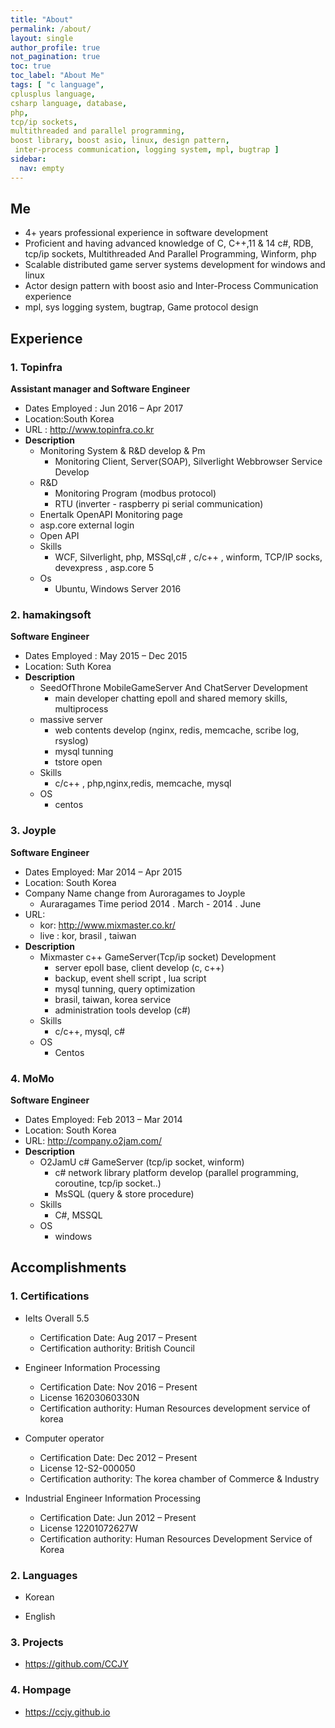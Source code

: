 ```yaml
---
title: "About"
permalink: /about/
layout: single
author_profile: true
not_pagination: true
toc: true
toc_label: "About Me"
tags: [ "c language",
cplusplus language,
csharp language, database,
php,
tcp/ip sockets,
multithreaded and parallel programming,
boost library, boost asio, linux, design pattern,
 inter-process communication, logging system, mpl, bugtrap ]
sidebar: 
  nav: empty
---
```



## Me
 
- 4+ years professional experience in software development
- Proficient and having advanced knowledge of C, C++,11 & 14 c#, RDB, tcp/ip sockets, Multithreaded And Parallel Programming, Winform, php
- Scalable distributed game server systems development for windows and linux
- Actor design pattern with boost asio and Inter-Process Communication experience 
- mpl, sys logging system, bugtrap, Game protocol design 

## Experience 

### 1. **Topinfra**

  **Assistant manager and Software Engineer**
  - Dates Employed : Jun 2016 – Apr 2017  
  - Location:South Korea
  - URL : http://www.topinfra.co.kr
  - **Description**
    - Monitoring System & R&D develop & Pm
      - Monitoring Client, Server(SOAP), Silverlight Webbrowser Service Develop
    - R&D 
      - Monitoring Program (modbus protocol) 
      - RTU (inverter - raspberry pi serial communication)
    - Enertalk OpenAPI Monitoring page
    - asp.core external login 
    - Open API
    - Skills
      - WCF, Silverlight, php, MSSql,c# , c/c++ , winform, TCP/IP socks, devexpress , asp.core 5
    - Os
      - Ubuntu, Windows Server 2016

### 2. **hamakingsoft** 

  **Software Engineer**
  - Dates Employed : May 2015 – Dec 2015 
  - Location: Suth Korea
  - **Description**
    - SeedOfThrone MobileGameServer And ChatServer Development
        - main developer chatting epoll and shared memory skills, multiprocess
    - massive server
      - web contents develop (nginx, redis, memcache, scribe log, rsyslog)
      - mysql tunning
      - tstore open
    - Skills
      - c/c++ , php,nginx,redis, memcache, mysql
    - OS 
      - centos 
    
### 3. **Joyple** 

  **Software Engineer**
  - Dates Employed: Mar 2014 – Apr 2015 
  - Location: South Korea
  - Company Name change from Auroragames to Joyple
    - Auraragames Time period 2014 . March - 2014 . June
  - URL:
    - kor: http://www.mixmaster.co.kr/
    - live : kor, brasil , taiwan
  - **Description**
    - Mixmaster c++ GameServer(Tcp/ip socket) Development 
      - server epoll base, client develop (c, c++)
      - backup, event shell script , lua script
      - mysql tunning, query optimization
      - brasil, taiwan, korea service
      - administration tools develop (c#)
    - Skills
      - c/c++, mysql, c#
    - OS 
      - Centos 
        
### 4. **MoMo** 

  **Software Engineer**
  - Dates Employed: Feb 2013 – Mar 2014 
  - Location: South Korea 
  - URL: http://company.o2jam.com/
  - **Description**
    - O2JamU c# GameServer (tcp/ip socket, winform) 
      - c# network library platform develop (parallel programming, coroutine, tcp/ip socket..)
      - MsSQL (query & store procedure)
    - Skills
      - C#, MSSQL
    - OS 
      - windows 

## Accomplishments 

### 1. Certifications

  - Ielts Overall 5.5 
    - Certification Date: Aug 2017 – Present 
    - Certification authority: British Council 

  - Engineer Information Processing 
    - Certification Date: Nov 2016 – Present
    - License 16203060330N 
    - Certification authority:  Human Resources development service of korea 

  - Computer operator 
    - Certification Date: Dec 2012 – Present
    - License 12-S2-000050 
    - Certification authority: The korea chamber of Commerce & Industry 

  - Industrial Engineer Information Processing 
    - Certification Date: Jun 2012 – Present
    - License 12201072627W 
    - Certification authority: Human Resources Development Service of Korea 

### 2. Languages

  - Korean
  
  - English
    
### 3. Projects

  - https://github.com/CCJY
    
### 4. Hompage

  - https://ccjy.github.io


